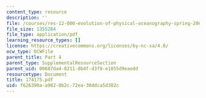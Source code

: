 ```yaml
---
content_type: resource
description: ''
file: /courses/res-12-000-evolution-of-physical-oceanography-spring-2007/f626390aa9820b2c72ea30ddca5d302c_174175.pdf
file_size: 1355284
file_type: application/pdf
learning_resource_types: []
license: https://creativecommons.org/licenses/by-nc-sa/4.0/
ocw_type: OCWFile
parent_title: Part 4
parent_type: SupplementalResourceSection
parent_uid: 00687da4-8211-8b4f-d3f8-e1855d9eaedd
resourcetype: Document
title: 174175.pdf
uid: f626390a-a982-0b2c-72ea-30ddca5d302c
---
```

